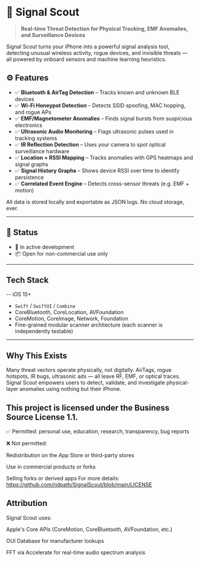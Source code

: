 # 📡 Signal Scout

> **Real-time Threat Detection for Physical Tracking, EMF Anomalies, and Surveillance Devices**

Signal Scout turns your iPhone into a powerful signal analysis tool, detecting unusual wireless activity, rogue devices, and invisible threats — all powered by onboard sensors and machine learning heuristics.

## ⚙️ Features

- ✅ **Bluetooth & AirTag Detection** – Tracks known and unknown BLE devices
- ✅ **Wi-Fi Honeypot Detection** – Detects SSID spoofing, MAC hopping, and rogue APs
- ✅ **EMF/Magnetometer Anomalies** – Finds signal bursts from suspicious electronics
- ✅ **Ultrasonic Audio Monitoring** – Flags ultrasonic pulses used in tracking systems
- ✅ **IR Reflection Detection** – Uses your camera to spot optical surveillance hardware
- ✅ **Location + RSSI Mapping** – Tracks anomalies with GPS heatmaps and signal graphs
- ✅ **Signal History Graphs** – Shows device RSSI over time to identify persistence
- ✅ **Correlated Event Engine** – Detects cross-sensor threats (e.g. EMF + motion)

All data is stored locally and exportable as JSON logs. No cloud storage, ever.

---

## 🚧 Status

- 🔬 In active development
- 📦 Open for non-commercial use only

---

## Tech Stack
-- iOS 15+
- `Swift` / `SwiftUI` / `Combine`
- CoreBluetooth, CoreLocation, AVFoundation
- CoreMotion, CoreImage, Network, Foundation
- Fine-grained modular scanner architecture (each scanner is independently testable)

---

## Why This Exists
Many threat vectors operate physically, not digitally. AirTags, rogue hotspots, IR bugs, ultrasonic ads — all leave RF, EMF, or optical traces. Signal Scout empowers users to detect, validate, and investigate physical-layer anomalies using nothing but their iPhone.


## This project is licensed under the Business Source License 1.1.

✅ Permitted: personal use, education, research, transparency, bug reports

❌ Not permitted:

Redistribution on the App Store or third-party stores

Use in commercial products or forks

Selling forks or derived apps
For more details: https://github.com/ridpath/SignalScout/blob/main/LICENSE



## Attribution
Signal Scout uses:

Apple's Core APIs (CoreMotion, CoreBluetooth, AVFoundation, etc.)

OUI Database for manufacturer lookups

FFT via Accelerate for real-time audio spectrum analysis



